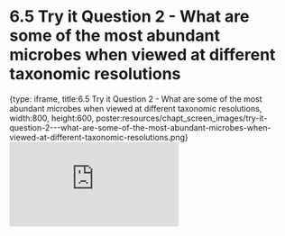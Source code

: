 # 6.5 Try it Question 2 - What are some of the most abundant microbes when viewed at different taxonomic resolutions
 
{type: iframe, title:6.5 Try it Question 2 - What are some of the most abundant microbes when viewed at different taxonomic resolutions, width:800, height:600, poster:resources/chapt_screen_images/try-it-question-2---what-are-some-of-the-most-abundant-microbes-when-viewed-at-different-taxonomic-resolutions.png}
![](https://sayumiyork.github.io/miniCURE-16S_Test/try-it-question-2---what-are-some-of-the-most-abundant-microbes-when-viewed-at-different-taxonomic-resolutions.html)
 

 
